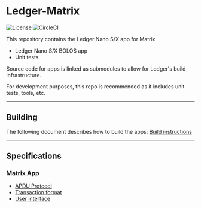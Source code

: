# Ledger-Matrix
[![License](https://img.shields.io/badge/License-Apache%202.0-blue.svg)](https://opensource.org/licenses/Apache-2.0)
[![CircleCI](https://circleci.com/gh/ZondaX/ledger-matrix.svg?style=shield)](https://circleci.com/gh/ZondaX/ledger-matrix)

This repository contains the Ledger Nano S/X app for Matrix

- Ledger Nano S/X BOLOS app
- Unit tests

Source code for apps is linked as submodules to allow for Ledger's build infrastructure.

For development purposes, this repo is recommended as it includes unit tests, tools, etc.

---------------------
## Building

The following document describes how to build the apps: [Build instructions](docs/BUILD.md)

---------------------

## Specifications

### Matrix App

- [APDU Protocol](https://github.com/zondax/ledger-matrix/tree/master/docs/APDUSPEC.md)
- [Transaction format](https://github.com/zondax/ledger-matrix/tree/master/docs/TXSPEC.md)
- [User interface](https://github.com/zondax/ledger-matrix/tree/master/docs/UISPEC.md)
